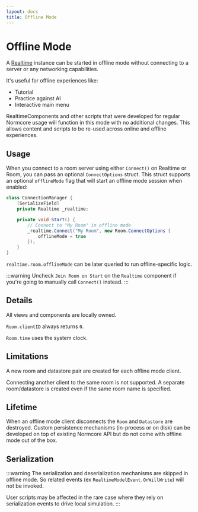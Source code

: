 ```yaml
---
layout: docs
title: Offline Mode
---
```

# Offline Mode

A [Realtime](../realtime/realtime) instance can be started in offline mode without connecting to a server or any networking capabilities.

It's useful for offline experiences like:
* Tutorial
* Practice against AI
* Interactive main menu

RealtimeComponents and other scripts that were developed for regular Normcore usage will function in this mode with no additional changes. This allows content and scripts to be re-used across online and offline experiences.

## Usage
When you connect to a room server using either `Connect()` on Realtime or Room, you can pass an optional `ConnectOptions` struct. This struct supports an optional `offlineMode` flag that will start an offline mode session when enabled:

```csharp
class ConnectionManager {
    [SerializeField]
    private Realtime _realtime;

    private void Start() {
        // Connect to "My Room" in offline mode
        _realtime.Connect("My Room", new Room.ConnectOptions {
            offlineMode = true
        });
    }
}
```

`realtime.room.offlineMode` can be later queried to run offline-specific logic.

:::warning
Uncheck `Join Room on Start` on the `Realtime` component if you're going to manually call `Connect()` instead.
:::

## Details

All views and components are locally owned.

`Room.clientID` always returns `0`.

`Room.time` uses the system clock.

## Limitations

A new room and datastore pair are created for each offline mode client.

Connecting another client to the same room is not supported. A separate room/datastore is created even if the same room name is specified.

## Lifetime

When an offline mode client disconnects the `Room` and `Datastore` are destroyed. Custom persistence mechanisms (in-process or on disk) can be developed on top of existing Normcore API but do not come with offline mode out of the box.

## Serialization

:::warning
The serialization and deserialization mechanisms are skipped in offline mode. So related events (ex `RealtimeModelEvent.OnWillWrite`) will not be invoked.

User scripts may be affected in the rare case where they rely on serialization events to drive local simulation.
:::
